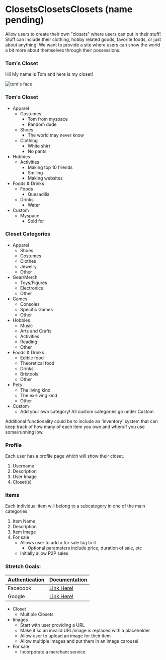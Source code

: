 # ClosetsClosetsClosets (name pending)

Allow users to create their own "closets" where users can put in their stuff! Stuff can include their clothing, hobby related goods, favorite foods, or just about anything! We want to provide a site where users can show the world a bit more about themselves through their possessions.

### Tom's Closet

Hi! My name is Tom and here is my closet!

![tom's face](http://www.todayifoundout.com/wp-content/uploads/2017/12/myspace-tom.jpg)

### Tom's Closet
* Apparel
	* Costumes
		 * Tom from myspace
		 * Random dude
	* Shoes
		* The world may never know
	* Clothing
		* White shirt
		* No pants
* Hobbies
	* Activities
		* Making top 10 friends
		* Smiling
		* Making websites
* Foods & Drinks
	* Foods
		* Quesadilla
	* Drinks
		* Water
* Custom
	* Myspace
		* Sold for $$$$

### Closet Categories
* Apparel
	* Shoes
	* Costumes
	* Clothes
	* Jewelry
	* Other
* Gear/Merch
	* Toys/Figures
	* Electronics
	* Other
* Games
	* Consoles
	* Specific Games
	* Other
* Hobbies
	* Music
	* Arts and Crafts
	* Activities
	* Reading
	* Other
* Foods & Drinks
	* Edible food
	* Theoretical food
	* Drinks
	* Bristools
	* Other
* Pets
	* The living kind
	* The ex-living kind
	* Other
* Custom
	* Add your own category! All custom categories go under Custom

Additional functionality could be to include an 'inventory' system that can keep track of how many of each item you own and when/if you use some/running low.

### Profile

Each user has a profile page which will show their closet.

1. Username
2. Description
3. User Image
4. Closet(s)

### Items

Each individual item will belong to a subcategory in one of the main categories.

1. Item Name
2. Description
3. Item Image
4. For sale
	* Allows user to add a for sale tag to it
		* Optional parameters include price, duration of sale, etc
	* Initially allow P2P sales

### Stretch Goals:

Authentication | Documentation
-------- | -------------
Facebook | [Link Here!](https://developers.facebook.com/docs/facebook-login/manually-build-a-login-flow)
Google | [Link Here!](https://developers.google.com/identity/)

* Closet
	* Multiple Closets
* Images
	* Start with user providing a URL
	* Make it so an invalid URL/image is replaced with a placeholder
	* Allow user to upload an image for their item
	* Allow multiple images and put them in an image carousel
* For sale
	* Incorporate a merchant service